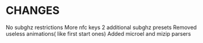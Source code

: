 # CHANGES
No subghz restrictions
More nfc keys
2 additional subghz presets
Removed useless animations( like first start ones)
Added microel and mizip parsers
